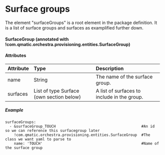 # Surface groups

The element "surfaceGroups" is a root element in the package definition. It is a list of surface groups and surfaces as examplified further down.

#### SurfaceGroup \(annotated with !com.qmatic.orchestra.provisioning.entities.SurfaceGroup\)

#### Attributes

| Attribute | Type | Description |
| :--- | :--- | :--- |
| name | String | The name of the surface group. |
| surfaces | List of type Surface \(own section below\) | A list of surfaces to include in the group. |

##### Example

```
surfaceGroups:
  - &surfaceGroup_TOUCH                                       #An id so we can reference this surfacegroup later
    !com.qmatic.orchestra.provisioning.entities.SurfaceGroup  #The class we want yaml to parse to
    name: 'TOUCH'                                             #Name of the surface group  
```

### 



